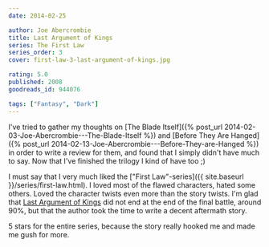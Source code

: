 ```yaml
---
date: 2014-02-25

author: Joe Abercrombie
title: Last Argument of Kings
series: The First Law
series_order: 3
cover: first-law-3-last-argument-of-kings.jpg

rating: 5.0
published: 2008
goodreads_id: 944076

tags: ["Fantasy", "Dark"]
---
```


I've tried to gather my thoughts on [The Blade Itself]({% post_url 2014-02-03-Joe-Abercrombie---The-Blade-Itself %}) and [Before They Are Hanged]({% post_url 2014-02-13-Joe-Abercrombie---Before-They-are-Hanged %}) in order to write a review for them, and found that I simply didn't have much to say. Now that I've finished the trilogy I kind of have too ;)

<!--more-->

I must say that I very much liked the ["First Law"-series]({{ site.baseurl }}/series/first-law.html). I loved most of the flawed characters, hated some others. Loved the character twists even more than the story twists. I'm glad that [Last Argument of Kings]() did not end at the end of the final battle, around 90%, but that the author took the time to write a decent aftermath story.

5 stars for the entire series, because the story really hooked me and made me gush for more.
